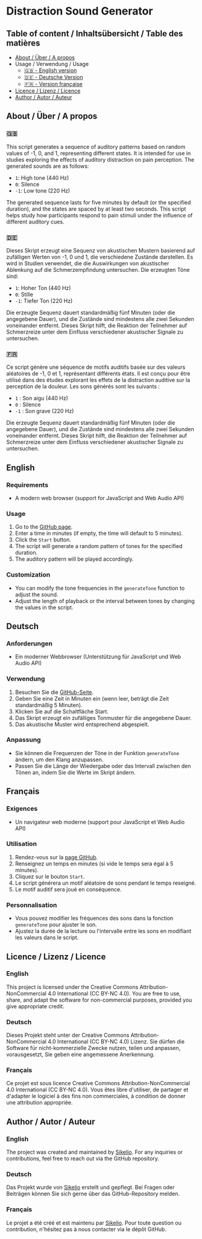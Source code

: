 # Distraction Sound Generator

## Table of content / Inhaltsübersicht / Table des matières

* [About / Über / A propos](#about--über--a-propos)
* Usage / Verwendung / Usage
    * [🇬🇧 - English version](#english)
    * [🇩🇪 - Deutsche Version](#deutsch)
    * [🇫🇷 - Version française](#français)
* [Licence / Lizenz / Licence](#licence--lizenz--licence)
* [Author / Autor / Auteur](#author--autor--auteur)

## About / Über / A propos

### 🇬🇧
This script generates a sequence of auditory patterns based on random values of -1, 0, and 1, representing different states. It is intended for use in studies exploring the effects of auditory distraction on pain perception. The generated sounds are as follows:
- `1`: High tone (440 Hz)
- `0`: Silence
- `-1`: Low tone (220 Hz)

The generated sequence lasts for five minutes by default (or the specified duration), and the states are spaced by at least two seconds. This script helps study how participants respond to pain stimuli under the influence of different auditory cues.

### 🇩🇪
Dieses Skript erzeugt eine Sequenz von akustischen Mustern basierend auf zufälligen Werten von -1, 0 und 1, die verschiedene Zustände darstellen. Es wird in Studien verwendet, die die Auswirkungen von akustischer Ablenkung auf die Schmerzempfindung untersuchen. Die erzeugten Töne sind:
- `1`: Hoher Ton (440 Hz)
- `0`: Stille
- `-1`: Tiefer Ton (220 Hz)

Die erzeugte Sequenz dauert standardmäßig fünf Minuten (oder die angegebene Dauer), und die Zustände sind mindestens alle zwei Sekunden voneinander entfernt. Dieses Skript hilft, die Reaktion der Teilnehmer auf Schmerzreize unter dem Einfluss verschiedener akustischer Signale zu untersuchen.

### 🇫🇷
Ce script génère une séquence de motifs auditifs basée sur des valeurs aléatoires de -1, 0 et 1, représentant différents états. Il est conçu pour être utilisé dans des études explorant les effets de la distraction auditive sur la perception de la douleur. Les sons générés sont les suivants :
- `1` : Son aigu (440 Hz)
- `0` : Silence
- `-1` : Son grave (220 Hz)

Die erzeugte Sequenz dauert standardmäßig fünf Minuten (oder die angegebene Dauer), und die Zustände sind mindestens alle zwei Sekunden voneinander entfernt. Dieses Skript hilft, die Reaktion der Teilnehmer auf Schmerzreize unter dem Einfluss verschiedener akustischer Signale zu untersuchen.

## English

### Requirements
- A modern web browser (support for JavaScript and Web Audio API)

### Usage
1. Go to the [GitHub page](https://sikelio.github.io/distraction-sound-generator/).
2. Enter a time in minutes (if empty, the time will default to 5 minutes).
3. Click the `Start` button.
4. The script will generate a random pattern of tones for the specified duration.
5. The auditory pattern will be played accordingly.

### Customization
- You can modify the tone frequencies in the `generateTone` function to adjust the sound.
- Adjust the length of playback or the interval between tones by changing the values in the script.

## Deutsch

### Anforderungen
- Ein moderner Webbrowser (Unterstützung für JavaScript und Web Audio API)

### Verwendung
1. Besuchen Sie die [GitHub-Seite](https://sikelio.github.io/distraction-sound-generator/).
2. Geben Sie eine Zeit in Minuten ein (wenn leer, beträgt die Zeit standardmäßig 5 Minuten).
3. Klicken Sie auf die Schaltfläche Start.
4. Das Skript erzeugt ein zufälliges Tonmuster für die angegebene Dauer.
5. Das akustische Muster wird entsprechend abgespielt.

### Anpassung
- Sie können die Frequenzen der Töne in der Funktion `generateTone` ändern, um den Klang anzupassen.
- Passen Sie die Länge der Wiedergabe oder das Intervall zwischen den Tönen an, indem Sie die Werte im Skript ändern.

## Français

### Exigences
- Un navigateur web moderne (support pour JavaScript et Web Audio API)

### Utilisation
1. Rendez-vous sur la [page GitHub](https://sikelio.github.io/distraction-sound-generator/).
2. Renseignez un temps en minutes (si vide le temps sera égal à 5 minutes).
3. Cliquez sur le bouton `Start`.
4. Le script générera un motif aléatoire de sons pendant le temps reseigné.
5. Le motif auditif sera joué en conséquence.

### Personnalisation
- Vous pouvez modifier les fréquences des sons dans la fonction `generateTone` pour ajuster le son.
- Ajustez la durée de la lecture ou l'intervalle entre les sons en modifiant les valeurs dans le script.

## Licence / Lizenz / Licence

### English

This project is licensed under the Creative Commons Attribution-NonCommercial 4.0 International (CC BY-NC 4.0). You are free to use, share, and adapt the software for non-commercial purposes, provided you give appropriate credit.

### Deutsch

Dieses Projekt steht unter der Creative Commons Attribution-NonCommercial 4.0 International (CC BY-NC 4.0) Lizenz. Sie dürfen die Software für nicht-kommerzielle Zwecke nutzen, teilen und anpassen, vorausgesetzt, Sie geben eine angemessene Anerkennung.

### Français

Ce projet est sous licence Creative Commons Attribution-NonCommercial 4.0 International (CC BY-NC 4.0). Vous êtes libre d'utiliser, de partager et d'adapter le logiciel à des fins non commerciales, à condition de donner une attribution appropriée.

## Author / Autor / Auteur

### English

The project was created and maintained by [Sikelio](https://github.com/sikelio). For any inquiries or contributions, feel free to reach out via the GitHub repository.

### Deutsch

Das Projekt wurde von [Sikelio](https://github.com/sikelio) erstellt und gepflegt. Bei Fragen oder Beiträgen können Sie sich gerne über das GitHub-Repository melden.

### Français

Le projet a été créé et est maintenu par [Sikelio](https://github.com/sikelio). Pour toute question ou contribution, n'hésitez pas à nous contacter via le dépôt GitHub.
